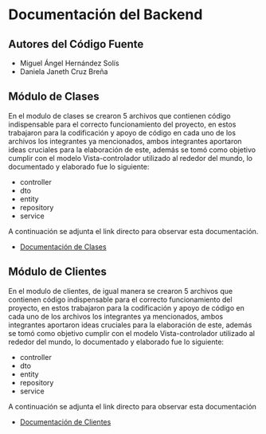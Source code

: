 # Documentación del Backend

## Autores del Código Fuente
- Miguel Ángel Hernández Solís
- Daniela Janeth Cruz Breña

## Módulo de Clases 
En el modulo de clases se crearon 5 archivos que contienen código indispensable para el correcto funcionamiento del proyecto, en estos trabajaron para la codificación y apoyo de código en cada uno de los archivos los integrantes ya mencionados, ambos integrantes aportaron ideas cruciales para la elaboración de este, además se tomó como objetivo cumplir con el modelo Vista-controlador utilizado al rededor del mundo, lo documentado y elaborado fue lo siguiente:

- controller
- dto
- entity 
- repository
- service

A continuación se adjunta el link directo para observar esta documentación.
- [Documentación de Clases](https://github.com/mictlangelo10/Integradora/tree/main/Backend/src/main/java/com/integradora/gimnasio/Clases)

## Módulo de Clientes

En el modulo de clientes, de igual manera se crearon 5 archivos que contienen código indispensable para el correcto funcionamiento del proyecto, en estos trabajaron para la codificación y apoyo de código en cada uno de los archivos los integrantes ya mencionados, ambos integrantes aportaron ideas cruciales para la elaboración de este, además se tomó como objetivo cumplir con el modelo Vista-controlador utilizado al rededor del mundo, lo documentado y elaborado fue lo siguiente:

- controller
- dto
- entity 
- repository
- service

A continuación se adjunta el link directo para observar esta documentación
- [Documentación de Clientes](https://github.com/mictlangelo10/Integradora/tree/main/Backend/src/main/java/com/integradora/gimnasio/Clientes)

